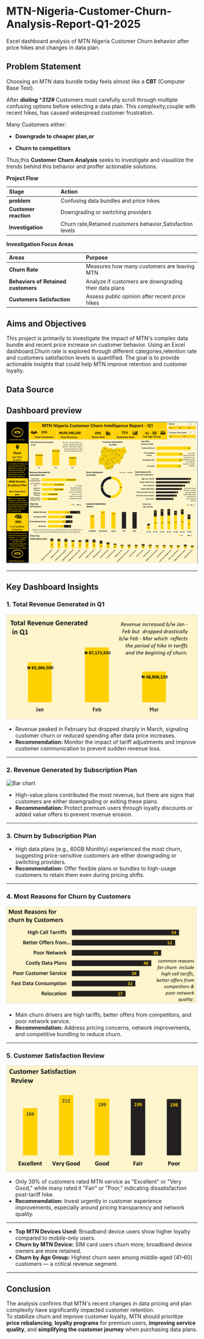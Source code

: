 # MTN-Nigeria-Customer-Churn-Analysis-Report-Q1-2025
Excel dashboard analysis of MTN Nigeria Customer Churn behavior after price hikes and changes in data plan. 

## Problem Statement
Choosing an MTN data bundle today feels almost like a **CBT** (Computer Base Test).

After ***dialing*** ****312#*** Customers must carefully scroll through multiple confusing options before selecting a data plan.
This complexity,couple with recent hikes, has caused widespread customer frustration.

Many Customers either:

- **Downgrade to cheaper plan,or**

- **Churn to competitors**

Thus,this **Customer Churn Analysis** seeks to investigate and visualiize the trends behind this behavior and proffer actionable solutions. 

**Project Flow**

| Stage | Action |
|:------|:-------|
| **problem** | Confusing data bundles and price hikes|
| **Customer reaction** | Downgrading or switching providers |
| **Investigation** | Churn rate,Retained customers behavior,Satisfaction levels |

**Investigation Focus Areas**

| Areas | Purpose |
| :-----| :-------|
| **Churn Rate** | Measures how many customers are leaving MTN |
| **Behaviors of Retained customers**| Analyze if customers are downgrading their data plans | 
| **Customers Satisfaction** | Assess public opinion after recent price hikes |

## Aims and Objectives 
This project is primarily to investigate the impact of  MTN's complex data bundle and recent price increase on customer behavior.
Using an Excel dashboard,Churn rate is explored through different categories,retention rate and customers satisfaction levels is quantified.
The goal is to provide actionable insights that could help MTN improve retention and customer loyalty.

## Data Source 

## Dashboard preview 
![Dashboard](MTN_Nig_dashboard.png)

---

## Key Dashboard Insights

### 1. Total Revenue Generated in Q1
![Bar chart](MTN_1.png) 

- Revenue peaked in February but dropped sharply in March, signaling customer churn or reduced spending after data price increases.
- **Recommendation:** Monitor the impact of tariff adjustments and improve customer communication to prevent sudden revenue loss.

---

### 2. Revenue Generated by Subscription Plan
![Bar chart](MTN_3.png)


- High-value plans contributed the most revenue, but there are signs that customers are either downgrading or exiting these plans.
- **Recommendation:** Protect premium users through loyalty discounts or added value offers to prevent revenue erosion.

---

### 3. Churn by Subscription Plan
- High data plans (e.g., 60GB Monthly) experienced the most churn, suggesting price-sensitive customers are either downgrading or switching providers.
- **Recommendation:** Offer flexible plans or bundles to high-usage customers to retain them even during pricing shifts.

---

### 4. Most Reasons for Churn by Customers
![Bar chart](MTN_5.png) 


- Main churn drivers are high tariffs, better offers from competitors, and poor network service.
- **Recommendation:** Address pricing concerns, network improvements, and competitive bundling to reduce churn.

---

### 5. Customer Satisfaction Review
![Bar chart](MTN_7.png)


- Only 39% of customers rated MTN service as "Excellent" or "Very Good," while many rated it "Fair" or "Poor," indicating dissatisfaction post-tariff hike.
- **Recommendation:** Invest urgently in customer experience improvements, especially around pricing transparency and network quality.

---
- **Top MTN Devices Used:** Broadband device users show higher loyalty compared to mobile-only users.
- **Churn by MTN Device:** SIM card users churn more; broadband device owners are more retained.
- **Churn by Age Group:** Highest churn seen among middle-aged (41–60) customers — a critical revenue segment.

---

## Conclusion

The analysis confirms that MTN's recent changes in data pricing and plan complexity have significantly impacted customer retention.  
To stabilize churn and improve customer loyalty, MTN should prioritize **price rebalancing**, **loyalty programs** for premium users, **improving service quality**, and **simplifying the customer journey** when purchasing data plans.







